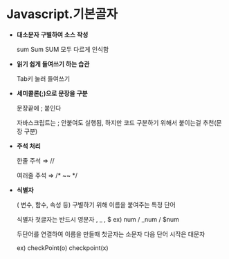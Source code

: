 # Javascript.기본골자

- **대소문자 구별하여 소스 작성**
    
    sum Sum SUM 모두 다르게 인식함
    
- **읽기 쉽게 들여쓰기 하는 습관**
    
    Tab키 눌러 들여쓰기
    
- **세미콜론(;)으로 문장을 구분**
    
    문장끝에 ; 붙인다
    
    자바스크립트는 ; 안붙여도 실행됨, 하지만 코드 구분하기 위해서 붙이는걸 추천(문장 구분)
    
- **주석 처리**
    
    한줄 주석 ⇒ //
    
    여러줄 주석 ⇒ /*  ~~ */
    
- **식별자**
    
    ( 변수, 함수, 속성 등) 구별하기 위해 이름을 붙여주는 특정 단어
    
    식별자 첫글자는 반드시 영문자 , _ , $ ex) num / _num / $num
    
    두단어를 연결하여 이름을 만들때 첫글자는 소문자 다음 단어 시작은 대문자
    
    ex) checkPoint(o) checkpoint(x)
